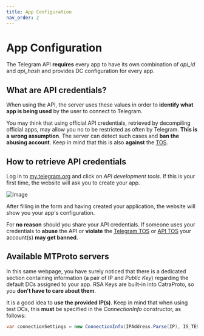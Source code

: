 ```yaml
---
title: App Configuration
nav_order: 2
---
```


# App Configuration
The Telegram API **requires** every app to have its own combination of _api_id_ and _api_hash_ and provides DC configuration for every app.
## What are API credentials?
When using the API, the server uses these values in order to **identify what app is being used** by the user to connect to Telegram.

You may think that using official API credentials, retrieved by decompiling official apps, may allow you no to be restricted as often by Telegram. **This is a wrong assumption**. The server can detect such cases and **ban the abusing account**. Keep in mind that this is also **against** the [TOS](https://core.telegram.org/api/terms).

## How to retrieve API credentials
Log in to [my.telegram.org](https://my.telegram.org) and click on _API development tools_. If this is your first time, the website will ask you to create your app.

![image](https://user-images.githubusercontent.com/81624781/166121199-2278c9a4-cdb3-45d7-9700-d0c7d6899308.png)

After filling in the form and having created your application, the website will show you your app's configuration.

For **no reason** should you share your API credentials. If someone uses your credentials to **abuse** the API or **violate** the [Telegram TOS](https://telegram.org/tos) or [API TOS](https://core.telegram.org/api/terms) your account(s) **may get banned**.

## Available MTProto servers
In this same webpage, you have surely noticed that there is a dedicated section containing information (a pair of IP and _Public Key_) regarding the default DCs assigned to your app. RSA Keys are built-in into CatraProto, so you **don't have to care about them**.

It is a good idea to **use the provided IP(s)**. Keep in mind that when using test DCs, this **must** be specified in the _ConnectionInfo_ constructor, as follows:
```cs
var connectionSettings = new ConnectionInfo(IPAddress.Parse(IP), IS_TEST, PORT, DC_ID);
```
